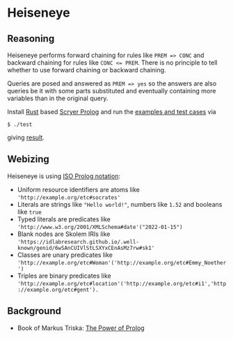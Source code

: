 # Heiseneye

## Reasoning

Heiseneye performs forward chaining for rules like `PREM => CONC` and backward chaining for rules like `CONC <= PREM`.
There is no principle to tell whether to use forward chaining or backward chaining.

Queries are posed and answered as `PREM => yes` so the answers are also queries be it with some parts
substituted and eventually containing more variables than in the original query.  

Install [Rust](https://www.rust-lang.org/) based [Scryer Prolog](https://github.com/mthom/scryer-prolog#installing-scryer-prolog)
and run the [examples and test cases](./etc) via
```
$ ./test
```
giving [result](./result.pl).

## Webizing

Heiseneye is using [ISO Prolog notation](https://en.wikipedia.org/wiki/Prolog#ISO_Prolog):

- Uniform resource identifiers are atoms like `'http://example.org/etc#socrates'`
- Literals are strings like `"Hello world!"`, numbers like `1.52` and booleans like `true`
- Typed literals are predicates like `'http://www.w3.org/2001/XMLSchema#date'("2022-01-15")`
- Blank nodes are Skolem IRIs like `'https://idlabresearch.github.io/.well-known/genid/6wSAnCUIVlStLSXYxCEnAsMz7rw#sk1'`
- Classes are unary predicates like `'http://example.org/etc#Woman'('http://example.org/etc#Emmy_Noether')`
- Triples are binary predicates like `'http://example.org/etc#location'('http://example.org/etc#i1','http://example.org/etc#gent').`

## Background

- Book of Markus Triska: [The Power of Prolog](https://www.metalevel.at/prolog)
